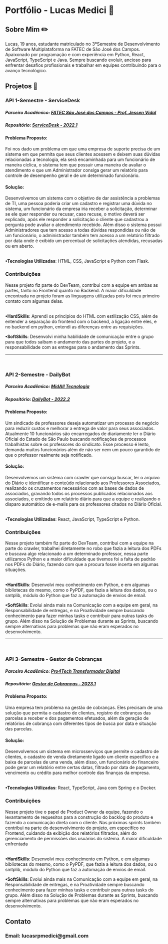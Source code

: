 # Portfólio - Lucas Medici 👋

<h2>Sobre Mim ✏️</h2>
Lucas, 19 anos, estudante matriculado no 3ºSemestre de Desenvolvimento de Software Multiplataforma na FATEC de São José dos Campos. Apaixonado por programação e com experiência em Python, React, JavaScript, TypeScript e Java. Sempre buscando evoluir, ancioso para enfrentar desafios profissionais e trabalhar em equipes contribuindo para o avanço tecnológico.

<h2>Projetos 📁</h2>
<h3>API 1-Semestre - ServiceDesk</h3>
<h5>Parceiro Acadêmico: <a href="https://fatecsjc-prd.azurewebsites.net">FATEC São José dos Campos - Prof. Jessen Vidal</a></h5>
<h5>Repositório: <a href="https://github.com/whatscodeg3/API-DSM-ServiceDesk">ServiceDesk - 2022.1</a></h5>
<h4>Problema Proposto:</h4>
Foi nos dado um problema em que uma empresa de suporte precisa de um sistema em que permita que seus clientes acessem e deixem suas dúvidas relacionadas a tecnologia, ela será encaminhada para um funcionário de maneira cíclica, o sistema tem que possuir uma maneira de avaliar o atendimento e que um Administrador consiga gerar um relatório para controle de desempenho geral e de um determinado funcionário. 
<br>
<h4>Solução: </h4>
Desenvolvemos um sistema com o objetivo de dar assistência a problemas de TI, uma pessoa poderia criar um cadastro e registrar uma dúvida no sistema, um funcionário da empresa iria receber a solicitação, determinar se ele quer responder ou recusar, caso recuse, o motivo deverá ser explicado, após ele responder a solicitação o cliente que cadastrou a pergunta pode avaliar o atendimento recebido. Além disso o sistema possui Administradores que tem acesso a todas dúvidas respondidas ou não de um funcionário, o administrador também tem acesso a um relatório filtrado por data onde é exibido um percentual de solicitações atendidas, recusadas ou em aberto.<br> </>
<br>


__•Tecnologias Utilizadas__: HTML, CSS, JavaScript e Python com Flask.

<h3>Contribuições</h3>
Nesse projeto fiz parte do DevTeam, contribui com a equipe em ambas as partes, tanto no Frontend quanto no Backend. A maior dificuldade encontrada no projeto foram as linguagens utilizadas pois foi meu primeiro contato com algumas delas.<br>
<br>

__•HardSkills__: Aprendi os principios do HTML com estilização CSS, além de entender a separação do frontend com o backend, a ligação entre eles, e no backend em python, entendi as diferenças entre as requisições.

__•SoftSkills__: Desenvolvi minha habilidade de comunicação entre o grupo para que todos saibam o andamento das partes do projeto, e a responsabilidade com as entregas para o andamento das Sprints.

 


<hr>
<br>
<h3>API 2-Semestre - DailyBot</h3>
<h5>Parceiro Acadêmico: <a href="https://midall.com.br">MidAll Tecnologia</a></h5>
<h5>Repositório: <a href="https://github.com/whatscodeg3/API-2DSM-DailyBot">DailyBot - 2022.2</a></h5>
<h4>Problema Proposto:</h4>
Um sindicado de professores deseja automatizar um processo de negócio para reduzir custos e melhorar a entrega de valor para seus associados. Atualmente 10 funcionários são encarregados de diariamente ler o Diário Oficial do Estado de São Paulo buscando notificações de processos trabalhistas sobre os professores do sindicato. Esse processo é lento, demanda muitos funcionários além de não ser nem um pouco garantido de que o professor realmente seja notificado.
<br>
<h4>Solução: </h4>
Desenvolvemos um sistema com crawler que consiga buscar, ler o arquivo do Diário e identificar o conteúdo relacionado aos Professores Associados, realizando os cruzamentos necessários com as bases de dados de associados, gravando todos os processos publicados relacionados aos associados, e emitindo um relatório diário para que a equipe e realizando o disparo automático de e-mails para os professores citados no Diário Oficial.<br> </>
<br>


__•Tecnologias Utilizadas__: React, JavaScript, TypeScript e Python.

<h3>Contribuições</h3>
Nesse projeto também fiz parte do DevTeam, contribui com a equipe na parte do crawler, trabalhei diretamente no robo que fazia a leitura dos PDFs e buscava algo relacionado a um determinado professor, nessa parte utilizamos Python e a maior dificuldade que tivemos foi a falta de padrão nos PDFs do Diário, fazendo com que a procura fosse incerta em algumas situações. <br>
<br>

__•HardSkills__: Desenvolvi meu conhecimento em Python, e em algumas bibliotecas do mesmo, como o PyPDF, que fazia a leitura dos dados, ou o smtplib, módulo do Python que faz a automação de envios de email.

__•SoftSkills__: Evolui ainda mais na Comunicação com a equipe em geral, na Responsabilidade de entregas, e na Proatividade sempre buscando conhecimento para fazer minhas tasks e contribuir para outras tasks do grupo. Além disso na Solução de Problemas durante as Sprints, buscando sempre alternativas para problemas que não eram esperados no desenvolvimento.






<hr>
<br>
<h3>API 3-Semestre - Gestor de Cobranças</h3>
<h5>Parceiro Acadêmico: <a href="https://www.pro4tech.com.br">Pro4Tech Transformador Digital</a></h5>
<h5>Repositório: <a href="https://github.com/whatscodeg3/API-3DSM">Gestor de Cobranças - 2023.1</a></h5>
<h4>Problema Proposto:</h4>
Uma empresa tem problema na gestão de cobranças. Eles precisam de uma solução que permita o cadastro de clientes, registro de cobranças das parcelas a receber e dos pagamentos efetuados, além da geração de relatórios de cobrança com diferentes tipos de busca por data e situação das parcelas.
<br>
<h4>Solução: </h4>
Desenvolvemos um sistema em microsserviços que permite o cadastro de clientes, o cadastro de venda diretamente ligado um cliente específico e a baixa de parcelas de uma venda, além disso, um funcionário do financeiro pode gerar um relatório entre certas datas, filtrado por data de pagamento, vencimento ou crédito para melhor controle das finanças da empresa.<br> </>
<br>


__•Tecnologias Utilizadas__: React, TypeScript, Java com Spring e o Docker.

<h3>Contribuições</h3>
Nesse projeto tive o papel de Product Owner da equipe, fazendo o levantamento de requesitos para a construção do backlog do produto e fazendo a comunicação direta com o cliente. Nas próximas sprints também contribui na parte do desenvolvimento do projeto, em especifíco no Frontend, cuidando da exibição dos relatórios filtrados, além do gerenciamento de permissões dos usuários do sistema. A maior dificuldade enfrentada<br>
<br>

__•HardSkills__: Desenvolvi meu conhecimento em Python, e em algumas bibliotecas do mesmo, como o PyPDF, que fazia a leitura dos dados, ou o smtplib, módulo do Python que faz a automação de envios de email.

__•SoftSkills__: Evolui ainda mais na Comunicação com a equipe em geral, na Responsabilidade de entregas, e na Proatividade sempre buscando conhecimento para fazer minhas tasks e contribuir para outras tasks do grupo. Além disso na Solução de Problemas durante as Sprints, buscando sempre alternativas para problemas que não eram esperados no desenvolvimento.


##
<h2>Contato </h2>
<h3>Email: lucasrpmedici@gmail.com</h3>

